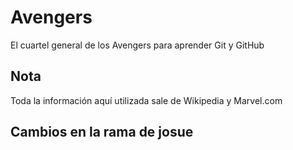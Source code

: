# Avengers

El cuartel general de los Avengers para aprender Git y GitHub

## Nota
Toda la información aquí utilizada sale de Wikipedia y Marvel.com


## Cambios en la rama de josue
